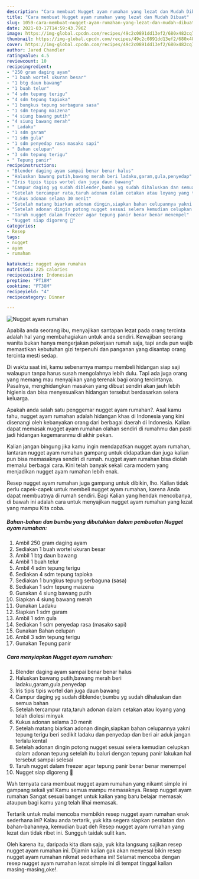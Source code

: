 ```yaml
---
description: "Cara membuat Nugget ayam rumahan yang lezat dan Mudah Dibuat"
title: "Cara membuat Nugget ayam rumahan yang lezat dan Mudah Dibuat"
slug: 1059-cara-membuat-nugget-ayam-rumahan-yang-lezat-dan-mudah-dibuat
date: 2021-03-17T14:59:43.796Z
image: https://img-global.cpcdn.com/recipes/49c2c0891dd13ef2/680x482cq70/nugget-ayam-rumahan-foto-resep-utama.jpg
thumbnail: https://img-global.cpcdn.com/recipes/49c2c0891dd13ef2/680x482cq70/nugget-ayam-rumahan-foto-resep-utama.jpg
cover: https://img-global.cpcdn.com/recipes/49c2c0891dd13ef2/680x482cq70/nugget-ayam-rumahan-foto-resep-utama.jpg
author: Jared Chandler
ratingvalue: 4.5
reviewcount: 10
recipeingredient:
- "250 gram daging ayam"
- "1 buah wortel ukuran besar"
- "1 btg daun bawang"
- "1 buah telur"
- "4 sdm tepung terigu"
- "4 sdm tepung tapioka"
- "1 bungkus tepung serbaguna sasa"
- "1 sdm tepung maizena"
- "4 siung bawang putih"
- "4 siung bawang merah"
- " Ladaku"
- "1 sdm garam"
- "1 sdm gula"
- "1 sdm penyedap rasa masako sapi"
- " Bahan celupan"
- "3 sdm tepung terigu"
- " Tepung panir"
recipeinstructions:
- "Blender daging ayam sampai benar benar halus"
- "Haluskan bawang putih,bawang merah beri ladaku,garam,gula,penyedap"
- "Iris tipis tipis wortel dan juga daun bawang"
- "Campur daging yg sudah diblender,bumbu yg sudah dihaluskan dan semua bahan"
- "Setelah tercampur rata,taruh adonan dalam cetakan atau loyang yang telah diolesi minyak"
- "Kukus adonan selama 30 menit"
- "Setelah matang biarkan adonan dingin,siapkan bahan celupannya yakni tepung terigu beri sedikit ladaku dan penyedap dan beri air aduk jangan terlalu kental"
- "Setelah adonan dingin potong nugget sesuai selera kemudian celupkan dalam adonan tepung setelah itu baluri dengan tepung panir lakukan hal tersebut sampai selesai"
- "Taruh nugget dalam freezer agar tepung panir benar benar menempel"
- "Nugget siap digoreng 🤗"
categories:
- Resep
tags:
- nugget
- ayam
- rumahan

katakunci: nugget ayam rumahan 
nutrition: 225 calories
recipecuisine: Indonesian
preptime: "PT18M"
cooktime: "PT38M"
recipeyield: "4"
recipecategory: Dinner

---
```



![Nugget ayam rumahan](https://img-global.cpcdn.com/recipes/49c2c0891dd13ef2/680x482cq70/nugget-ayam-rumahan-foto-resep-utama.jpg)

Apabila anda seorang ibu, menyajikan santapan lezat pada orang tercinta adalah hal yang membahagiakan untuk anda sendiri. Kewajiban seorang  wanita bukan hanya mengerjakan pekerjaan rumah saja, tapi anda pun wajib memastikan kebutuhan gizi terpenuhi dan panganan yang disantap orang tercinta mesti sedap.

Di waktu  saat ini, kamu sebenarnya mampu membeli hidangan siap saji walaupun tanpa harus susah mengolahnya lebih dulu. Tapi ada juga orang yang memang mau menyajikan yang terenak bagi orang tercintanya. Pasalnya, menghidangkan masakan yang dibuat sendiri akan jauh lebih higienis dan bisa menyesuaikan hidangan tersebut berdasarkan selera keluarga. 



Apakah anda salah satu penggemar nugget ayam rumahan?. Asal kamu tahu, nugget ayam rumahan adalah hidangan khas di Indonesia yang kini disenangi oleh kebanyakan orang dari berbagai daerah di Indonesia. Kalian dapat memasak nugget ayam rumahan olahan sendiri di rumahmu dan pasti jadi hidangan kegemaranmu di akhir pekan.

Kalian jangan bingung jika kamu ingin mendapatkan nugget ayam rumahan, lantaran nugget ayam rumahan gampang untuk didapatkan dan juga kalian pun bisa memasaknya sendiri di rumah. nugget ayam rumahan bisa diolah memalui berbagai cara. Kini telah banyak sekali cara modern yang menjadikan nugget ayam rumahan lebih enak.

Resep nugget ayam rumahan juga gampang untuk dibikin, lho. Kalian tidak perlu capek-capek untuk membeli nugget ayam rumahan, karena Anda dapat membuatnya di rumah sendiri. Bagi Kalian yang hendak mencobanya, di bawah ini adalah cara untuk menyajikan nugget ayam rumahan yang lezat yang mampu Kita coba.

<!--inarticleads1-->

##### Bahan-bahan dan bumbu yang dibutuhkan dalam pembuatan Nugget ayam rumahan:

1. Ambil 250 gram daging ayam
1. Sediakan 1 buah wortel ukuran besar
1. Ambil 1 btg daun bawang
1. Ambil 1 buah telur
1. Ambil 4 sdm tepung terigu
1. Sediakan 4 sdm tepung tapioka
1. Sediakan 1 bungkus tepung serbaguna (sasa)
1. Sediakan 1 sdm tepung maizena
1. Gunakan 4 siung bawang putih
1. Siapkan 4 siung bawang merah
1. Gunakan  Ladaku
1. Siapkan 1 sdm garam
1. Ambil 1 sdm gula
1. Sediakan 1 sdm penyedap rasa (masako sapi)
1. Gunakan  Bahan celupan
1. Ambil 3 sdm tepung terigu
1. Gunakan  Tepung panir




<!--inarticleads2-->

##### Cara menyiapkan Nugget ayam rumahan:

1. Blender daging ayam sampai benar benar halus
1. Haluskan bawang putih,bawang merah beri ladaku,garam,gula,penyedap
1. Iris tipis tipis wortel dan juga daun bawang
1. Campur daging yg sudah diblender,bumbu yg sudah dihaluskan dan semua bahan
1. Setelah tercampur rata,taruh adonan dalam cetakan atau loyang yang telah diolesi minyak
1. Kukus adonan selama 30 menit
1. Setelah matang biarkan adonan dingin,siapkan bahan celupannya yakni tepung terigu beri sedikit ladaku dan penyedap dan beri air aduk jangan terlalu kental
1. Setelah adonan dingin potong nugget sesuai selera kemudian celupkan dalam adonan tepung setelah itu baluri dengan tepung panir lakukan hal tersebut sampai selesai
1. Taruh nugget dalam freezer agar tepung panir benar benar menempel
1. Nugget siap digoreng 🤗




Wah ternyata cara membuat nugget ayam rumahan yang nikamt simple ini gampang sekali ya! Kamu semua mampu memasaknya. Resep nugget ayam rumahan Sangat sesuai banget untuk kalian yang baru belajar memasak ataupun bagi kamu yang telah lihai memasak.

Tertarik untuk mulai mencoba membikin resep nugget ayam rumahan enak sederhana ini? Kalau anda tertarik, yuk kita segera siapkan peralatan dan bahan-bahannya, kemudian buat deh Resep nugget ayam rumahan yang lezat dan tidak ribet ini. Sungguh taidak sulit kan. 

Oleh karena itu, daripada kita diam saja, yuk kita langsung sajikan resep nugget ayam rumahan ini. Dijamin kalian gak akan menyesal bikin resep nugget ayam rumahan nikmat sederhana ini! Selamat mencoba dengan resep nugget ayam rumahan lezat simple ini di tempat tinggal kalian masing-masing,oke!.


